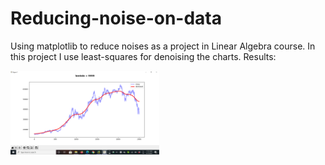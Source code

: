 # Reducing-noise-on-data
Using matplotlib to reduce noises as a project in Linear Algebra course.
In this project I use least-squares for denoising the charts. 
Results:

<img src="https://github.com/leilibrk/Reducing-noise-on-data/blob/main/too%20much%20denoised.png" title="" alt="zip2.png" width="238">
